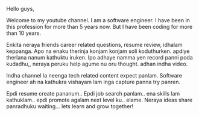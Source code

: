 
Hello guys,

Welcome to my youtube channel. I am a software engineer. I have been in this profession for more than 5 years now. But I have been coding for more than 10 years.

Enkita neraya friends career related questions, resume review, idhalam keppanga. Apo na enaku therinja konjam konjam soli koduthurken. apdiye therlana nanum kathuktu iruken. 
Ipo adhaye namma yen record panni poda kudadhu,, neraya peruku help agume nu oru thought. adhan indha video.

Indha channel la neenga tech related content expect panlam. Software engineer ah na kathukra vishayam lam inga capture panna try panren. 

Epdi resume create pananum.. Epdi job search panlam.. ena skills lam kathuklam.. 
epdi promote agalam next level ku.. elame. 
Neraya ideas share panradhuku waiting... lets learn and grow together!









